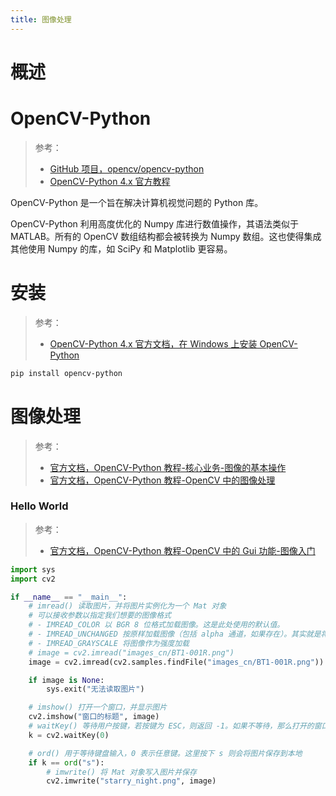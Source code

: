 ```yaml
---
title: 图像处理
---
```


# 概述

# OpenCV-Python

> 参考：
> - [GitHub 项目，opencv/opencv-python](https://github.com/opencv/opencv-python)
> - [OpenCV-Python 4.x 官方教程](https://docs.opencv.org/4.x/d6/d00/tutorial_py_root.html)

OpenCV-Python 是一个旨在解决计算机视觉问题的 Python 库。

OpenCV-Python 利用高度优化的 Numpy 库进行数值操作，其语法类似于 MATLAB。所有的 OpenCV 数组结构都会被转换为 Numpy 数组。这也使得集成其他使用 Numpy 的库，如 SciPy 和 Matplotlib 更容易。

# 安装

> 参考：
> - [OpenCV-Python 4.x 官方文档，在 Windows 上安装 OpenCV-Python](https://docs.opencv.org/4.x/d5/de5/tutorial_py_setup_in_windows.html)

```bash
pip install opencv-python
```

# 图像处理

> 参考：
> - [官方文档，OpenCV-Python 教程-核心业务-图像的基本操作](https://docs.opencv.org/4.x/d3/df2/tutorial_py_basic_ops.html)
> - [官方文档，OpenCV-Python 教程-OpenCV 中的图像处理](https://docs.opencv.org/4.x/d2/d96/tutorial_py_table_of_contents_imgproc.html)

### Hello World

> 参考：
> - [官方文档，OpenCV-Python 教程-OpenCV 中的 Gui 功能-图像入门](https://docs.opencv.org/4.x/db/deb/tutorial_display_image.html)

```python
import sys
import cv2

if __name__ == "__main__":
    # imread() 读取图片，并将图片实例化为一个 Mat 对象
    # 可以接收参数以指定我们想要的图像格式
    # - IMREAD_COLOR 以 BGR 8 位格式加载图像。这是此处使用的默认值。
    # - IMREAD_UNCHANGED 按原样加载图像（包括 alpha 通道，如果存在）。其实就是将图片变为黑白的了
    # - IMREAD_GRAYSCALE 将图像作为强度加载
    # image = cv2.imread("images_cn/BT1-001R.png")
    image = cv2.imread(cv2.samples.findFile("images_cn/BT1-001R.png"))

    if image is None:
        sys.exit("无法读取图片")

    # imshow() 打开一个窗口，并显示图片
    cv2.imshow("窗口的标题", image)
    # waitKey() 等待用户按键，若按键为 ESC，则返回 -1。如果不等待，那么打开的窗口瞬间就会关闭
    k = cv2.waitKey(0)

    # ord() 用于等待键盘输入，0 表示任意键。这里按下 s 则会将图片保存到本地
    if k == ord("s"):
        # imwrite() 将 Mat 对象写入图片并保存
        cv2.imwrite("starry_night.png", image)
```
